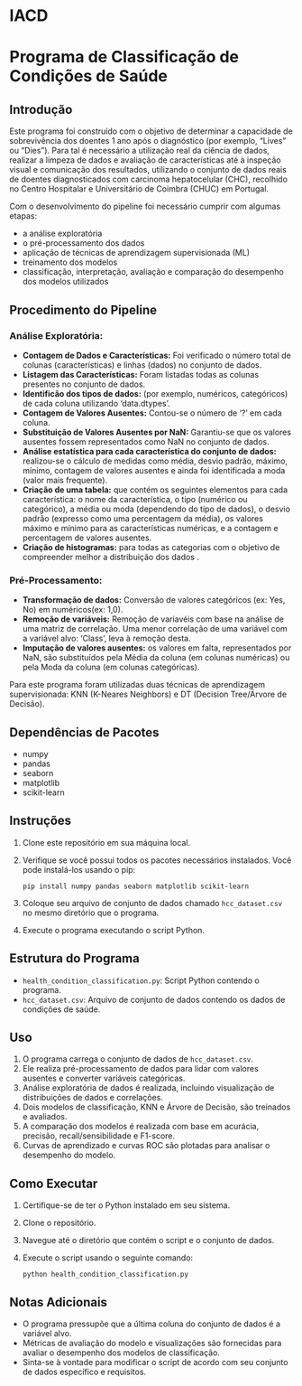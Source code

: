 # IACD

# Programa de Classificação de Condições de Saúde

## Introdução
Este programa foi construído com o objetivo de determinar a capacidade de sobrevivência dos doentes 1 ano após o diagnóstico (por exemplo, “Lives” ou “Dies”). Para tal é necessário a utilização real da ciência de dados, realizar a limpeza de dados e avaliação de características até à inspeção visual e comunicação dos resultados, utilizando o conjunto de dados reais de doentes diagnosticados com carcinoma hepatocelular (CHC), recolhido no Centro Hospitalar e Universitário de Coimbra (CHUC) em Portugal. 

Com o desenvolvimento do pipeline foi necessário cumprir com algumas etapas: 
 - a análise exploratória
 - o pré-processamento dos dados
 - aplicação de técnicas de aprendizagem supervisionada (ML)
 - treinamento dos modelos
 - classificação, interpretação, avaliação e comparação do desempenho dos modelos utilizados


## Procedimento do Pipeline

### Análise Exploratória:
 - **Contagem de Dados e Características:** Foi verificado o número total de colunas (características) e linhas (dados) no conjunto de dados.
 - **Listagem das Características:** Foram listadas todas as colunas presentes no conjunto de dados.
 - **Identificão dos tipos de dados:** (por exemplo, numéricos, categóricos) de cada coluna utilizando ‘data.dtypes’.
 - **Contagem de Valores Ausentes:** Contou-se o número de ‘?’ em cada coluna.
 - **Substituição de Valores Ausentes por NaN:** Garantiu-se que os valores ausentes fossem representados como NaN no conjunto de dados.
 - **Análise estatística para cada característica do conjunto de dados:** realizou-se o cálculo de medidas como média, desvio padrão, máximo, mínimo, contagem de valores ausentes e ainda foi identificada a moda (valor mais frequente).
 - **Criação de uma tabela:** que contém os seguintes elementos para cada característica: o nome da característica, o tipo (numérico ou categórico), a média ou moda (dependendo do tipo de dados), o desvio padrão (expresso como uma percentagem da média), os valores máximo e mínimo para as características numéricas, e a contagem e percentagem de valores ausentes.
 - **Criação de histogramas:** para todas as categorias com o objetivo de compreender melhor a distribuição dos dados .

### Pré-Processamento:
 - **Transformação de dados:** Conversão de valores categóricos (ex: Yes, No) em numéricos(ex: 1,0).
 - **Remoção de variáveis:** Remoção de variavéis com base na análise de uma matriz de correlação. Uma menor correlação de uma variável com a variável alvo: ‘Class’, leva à remoção desta.
 - **Imputação de valores ausentes:** os valores em falta, representados por NaN, são substituídos pela Média da coluna (em colunas numéricas)
ou pela Moda da coluna (em colunas categóricas).


Para este programa foram utilizadas duas técnicas de aprendizagem supervisionada: KNN (K-Neares Neighbors) e DT (Decision Tree/Árvore de Decisão). 




## Dependências de Pacotes
- numpy
- pandas
- seaborn
- matplotlib
- scikit-learn

## Instruções
1. Clone este repositório em sua máquina local.
2. Verifique se você possui todos os pacotes necessários instalados. Você pode instalá-los usando o pip:

    ```
    pip install numpy pandas seaborn matplotlib scikit-learn
    ```
3. Coloque seu arquivo de conjunto de dados chamado `hcc_dataset.csv` no mesmo diretório que o programa.
4. Execute o programa executando o script Python.

## Estrutura do Programa
- `health_condition_classification.py`: Script Python contendo o programa.
- `hcc_dataset.csv`: Arquivo de conjunto de dados contendo os dados de condições de saúde.

## Uso
1. O programa carrega o conjunto de dados de `hcc_dataset.csv`.
2. Ele realiza pré-processamento de dados para lidar com valores ausentes e converter variáveis categóricas.
3. Análise exploratória de dados é realizada, incluindo visualização de distribuições de dados e correlações.
4. Dois modelos de classificação, KNN e Árvore de Decisão, são treinados e avaliados.
5. A comparação dos modelos é realizada com base em acurácia, precisão, recall/sensibilidade e F1-score.
6. Curvas de aprendizado e curvas ROC são plotadas para analisar o desempenho do modelo.

## Como Executar
1. Certifique-se de ter o Python instalado em seu sistema.
2. Clone o repositório.
3. Navegue até o diretório que contém o script e o conjunto de dados.
4. Execute o script usando o seguinte comando:

    ```
    python health_condition_classification.py
    ```

## Notas Adicionais
- O programa pressupõe que a última coluna do conjunto de dados é a variável alvo.
- Métricas de avaliação do modelo e visualizações são fornecidas para avaliar o desempenho dos modelos de classificação.
- Sinta-se à vontade para modificar o script de acordo com seu conjunto de dados específico e requisitos.


